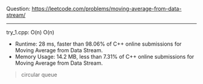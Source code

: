 Question: https://leetcode.com/problems/moving-average-from-data-stream/

---

try_1.cpp: O(n) O(n)
* Runtime: 28 ms, faster than 98.06% of C++ online submissions for Moving Average from Data Stream.
* Memory Usage: 14.2 MB, less than 7.31% of C++ online submissions for Moving Average from Data Stream.

> circular queue